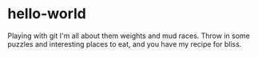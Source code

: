 # hello-world
Playing with git
I'm all about them weights and mud races. 
Throw in some puzzles and interesting places to eat, 
and you have my recipe for bliss.
